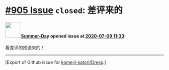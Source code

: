 # [\#905 Issue](https://github.com/komeiji-satori/Dress/issues/905) `closed`: 差评来的

#### <img src="https://avatars.githubusercontent.com/u/11306544?u=faf90c06cb8b3ff9f5fa0d72f4f2a99876ce75c7&v=4" width="50">[Summer-Day](https://github.com/Summer-Day) opened issue at [2020-07-09 11:33](https://github.com/komeiji-satori/Dress/issues/905):

看差评的推送来的！




-------------------------------------------------------------------------------



[Export of Github issue for [komeiji-satori/Dress](https://github.com/komeiji-satori/Dress).]

